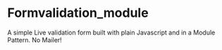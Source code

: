 # Formvalidation_module
A simple Live validation form built with plain Javascript and in a Module Pattern. No Mailer!
